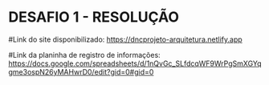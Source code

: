 # DESAFIO 1 - RESOLUÇÃO 

#Link do site disponibilizado: <https://dncprojeto-arquitetura.netlify.app>

#Link da planinha de registro de informações: <https://docs.google.com/spreadsheets/d/1nQvGc_SLfdcqWF9WrPgSmXGYqgme3ospN26yMAHwrD0/edit?gid=0#gid=0>